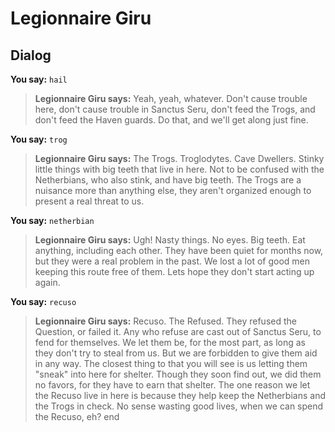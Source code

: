 # Legionnaire Giru
## Dialog

**You say:** `hail`



>**Legionnaire Giru says:** Yeah, yeah, whatever. Don't cause trouble here, don't cause trouble in Sanctus Seru, don't feed the Trogs, and don't feed the Haven guards.  Do that, and we'll get along just fine.

**You say:** `trog`



>**Legionnaire Giru says:** The Trogs.  Troglodytes.  Cave Dwellers.  Stinky little things with big teeth that live in here.  Not to be confused with the Netherbians, who also stink, and have big teeth.  The Trogs are a nuisance more than anything else, they aren't organized enough to present a real threat to us.

**You say:** `netherbian`



>**Legionnaire Giru says:** Ugh!  Nasty things.  No eyes.  Big teeth.  Eat anything, including each other.  They have been quiet for months now, but they were a real problem in the past.  We lost a lot of good men keeping this route free of them.  Lets hope they don't start acting up again.

**You say:** `recuso`



>**Legionnaire Giru says:** Recuso.  The Refused.  They refused the Question, or failed it.  Any who refuse are cast out of Sanctus Seru, to fend for themselves.  We let them be, for the most part, as long as they don't try to steal from us.  But we are forbidden to give them aid in any way.  The closest thing to that you will see is us letting them \"sneak\" into here for shelter.  Though they soon find out, we did them no favors, for they have to earn that shelter. The one reason we let the Recuso live in here is because  they help keep the Netherbians and the Trogs in check.  No sense wasting good lives, when we can spend the Recuso, eh?
end
